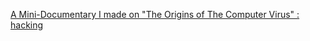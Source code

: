 
[A Mini-Documentary I made on "The Origins of The Computer Virus" : hacking](https://old.reddit.com/r/hacking/comments/pcplfy/a_minidocumentary_i_made_on_the_origins_of_the)
